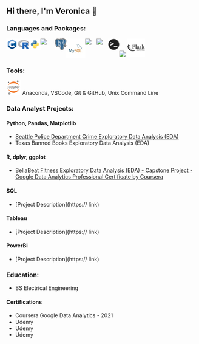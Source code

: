 ## Hi there, I'm Veronica 👋

### Languages and Packages:

<img align="left" src="https://raw.githubusercontent.com/github/explore/f3e22f0dca2be955676bc70d6214b95b13354ee8/topics/c/c.png" width="30"> <img align="left" src="https://raw.githubusercontent.com/github/explore/80688e429a7d4ef2fca1e82350fe8e3517d3494d/topics/r/r.png" width="30"> <img align="left" src="https://raw.githubusercontent.com/github/explore/80688e429a7d4ef2fca1e82350fe8e3517d3494d/topics/python/python.png" width="30"> <img align="left" src="https://bit.ly/3SwfhYy" width="38"> <img align="left" src="https://raw.githubusercontent.com/github/explore/80688e429a7d4ef2fca1e82350fe8e3517d3494d/topics/postgresql/postgresql.png" width="30"> <img align="left" src="https://raw.githubusercontent.com/github/explore/80688e429a7d4ef2fca1e82350fe8e3517d3494d/topics/mysql/mysql.png" width="50"> <img align="left" src="https://ggplot2.tidyverse.org/logo.png" width="30"> <img src="https://dwglogo.com/wp-content/uploads/2016/07/1300px_Tableau_Software_logo-1068x734.png" width="50"> <img align="left" src="https://upload.wikimedia.org/wikipedia/commons/0/01/Created_with_Matplotlib-logo.svg" width="30"><img align="left" src="https://raw.githubusercontent.com/github/explore/d92924b1d925bb134e308bd29c9de6c302ed3beb/topics/terminal/terminal.png" width="30"><img align=“left” src="https://raw.githubusercontent.com/github/explore/80688e429a7d4ef2fca1e82350fe8e3517d3494d/topics/flask/flask.png" width="48">

### Tools:
<img src="https://raw.githubusercontent.com/github/explore/a4691f04ff219c1c2aa02fc61fda41aa43f1459a/topics/jupyter-notebook/jupyter-notebook.png" width="38"> Anaconda, VSCode, Git & GitHub, Unix Command Line

### Data Analyst Projects:

#### Python, Pandas, Matplotlib
* [Seattle Police Department Crime Exploratory Data Analysis (EDA)](https://www.kaggle.com/code/veronicalaven/capstone-project-2021-bellabeat-case-study)
* Texas Banned Books Exploratory Data Analysis (EDA)

#### R, dplyr, ggplot
* [BellaBeat Fitness Exploratory Data Analysis (EDA) - Capstone Project - Google Data Analytics Professional Certificate by Coursera](https://www.kaggle.com/code/veronicalaven/capstone-project-2021-bellabeat-case-study)

#### SQL
* [Project Description](https:// link)

#### Tableau
* [Project Description](https:// link)

#### PowerBi
* [Project Description](https:// link)

### Education:
* BS Electrical Engineering

#### Certifications
* Coursera Google Data Analytics - 2021
* Udemy
* Udemy
* Udemy





<!--
**VeronicaLaven/VeronicaLaven** is a ✨ _special_ ✨ repository because its `README.md` (this file) appears on your GitHub profile.

Here are some ideas to get you started:

- 🔭 I’m currently working on ...
- 🌱 I’m currently learning ...
- 👯 I’m looking to collaborate on ...
- 🤔 I’m looking for help with ...
- 💬 Ask me about ...
- 📫 How to reach me: ...
- 😄 Pronouns: ...
- ⚡ Fun fact: ...
-->
